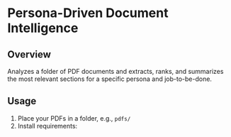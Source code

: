 # Persona-Driven Document Intelligence

## Overview
Analyzes a folder of PDF documents and extracts, ranks, and summarizes the most relevant sections for a specific persona and job-to-be-done.

## Usage

1. Place your PDFs in a folder, e.g., `pdfs/`
2. Install requirements:

